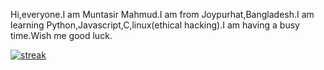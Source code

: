 Hi,everyone.I am Muntasir Mahmud.I am from Joypurhat,Bangladesh.I am learning Python,Javascript,C,linux(ethical hacking).I am having a busy time.Wish me good luck.



[![streak](https://codeium.com/badges/v2/user/covertly-exuberant-deerhound-80966/streak)](https://codeium.com/profile/covertly-exuberant-deerhound-80966)


<!---
MuntasirSZN/MuntasirSZN is a ✨ special ✨ repository because its `README.md` (this file) appears on your GitHub profile.
You can click the Preview link to take a look at your changes.
--->

